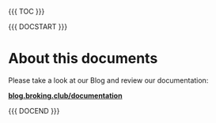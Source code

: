 {{{ TOC }}}

{{{ DOCSTART }}}

# About this documents

Please take a look at our Blog and review our documentation:

__[blog.broking.club/documentation](http://blog.broking.club/documentation/)__

{{{ DOCEND }}}
